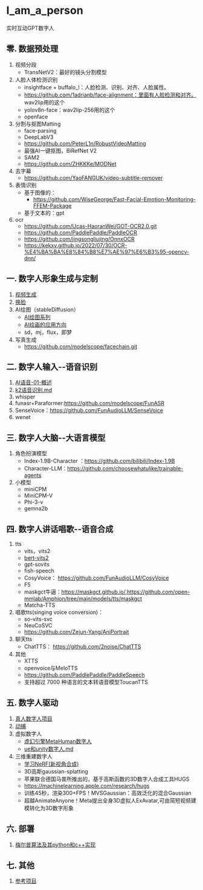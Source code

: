 # I_am_a_person
实时互动GPT数字人

## 零. 数据预处理
1. 视频分段
   - TransNetV2：最好的镜头分割模型
1. 人脸人体检测识别
   - insightface + buffalo_l：人脸检测、识别、对齐、人脸属性。
   - https://github.com/1adrianb/face-alignment：里面有人脸检测和对齐。 wav2lip用的这个
   - yolov8n-face：wav2lip-256用的这个
   - openface
2. 分割与抠图Matting 
   - face-parsing
   - DeepLabV3
   - https://github.com/PeterL1n/RobustVideoMatting
   - 最强AI一键抠图，BiRefNet V2
   - SAM2
   - https://github.com/ZHKKKe/MODNet
2. 去字幕
   - https://github.com/YaoFANGUK/video-subtitle-remover
2. 表情识别
   - 基于图像的：
     - https://github.com/WiseGeorge/Fast-Facial-Emotion-Monitoring-FFEM-Package
   - 基于文本的：gpt
2. ocr
   - https://github.com/Ucas-HaoranWei/GOT-OCR2.0.git
   - https://github.com/PaddlePaddle/PaddleOCR
   - https://github.com/jingsongliujing/OnnxOCR
   - https://kekxv.github.io/2022/07/30/OCR-%E4%BA%BA%E8%84%B8%E7%AE%97%E6%B3%95-opencv-dnn/

## 一. 数字人形象生成与定制
1. [视频生成](视频生成/视频生成.md)
2. [换脸](faceSwap/换脸.md)
1. AI绘图（stableDiffusion）
   - [AI绘图系列](stableDiffusion/README.md)
   - [AI绘画的应用方向](stableDiffusion/AI绘画的应用方向.md)
   - sd，mj，flux，即梦
3. 写真生成
   - https://github.com/modelscope/facechain.git
   
## 二. 数字人输入--语音识别
1. [AI语音-01-概述](ASR-TTS/AI语音-01-概述.md)
1. [k2语音识别.md](1.语音识别/k2语音识别.md)
2. whisper
3. funasr+Paraformer:https://github.com/modelscope/FunASR
4. SenseVoice：https://github.com/FunAudioLLM/SenseVoice
5. wenet

## 三. 数字人大脑--大语言模型
1. 角色扮演模型
   - Index-1.9B-Character ：https://github.com/bilibili/Index-1.9B
   - Character-LLM：https://github.com/choosewhatulike/trainable-agents
2. 小模型
   - miniCPM
   - MiniCPM-V
   - Phi-3-v
   - gemna2b

## 四. 数字人讲话唱歌--语音合成
1. tts
   - vits，vits2
   - [bert-vits2](bert-vits2学习.md)
   - gpt-sovits
   - fish-speech
   - CosyVoice： https://github.com/FunAudioLLM/CosyVoice
   - F5
   - maskgct牛逼：https://maskgct.github.io/,https://github.com/open-mmlab/Amphion/tree/main/models/tts/maskgct
   - Matcha-TTS
2. 唱歌tts(singing voice conversion)：
   - so-vits-svc
   - NeuCoSVC
   - https://github.com/Zejun-Yang/AniPortrait
3. 聊天tts
   - ChatTTS： https://github.com/2noise/ChatTTS
4. 其他
   - XTTS
   - openvoice与MeloTTS
   - https://github.com/PaddlePaddle/PaddleSpeech
   - 支持超过 7000 种语言的文本转语音模型ToucanTTS

## 五. 数字人驱动
1. [真人数字人项目](数字人/README.md)
3. [动捕](动作与动捕/README.md)
1. 虚拟数字人
   - [虚幻引擎MetaHuman数字人](ue/README.md)
   - [ue和unity数字人.md](ue/ue和unity数字人.md)
2. 三维重建数字人
   - [学习NeRF(新视角合成)](https://gitee.com/yangkang2022/nerf-learn)
   - 3D高斯gaussian-splatting
   - 苹果联合德国马普所推出的，基于高斯函数的3D数字人合成工具HUGS
   - https://machinelearning.apple.com/research/hugs
   - 训练45秒，渲染300+FPS！MVSGaussian：高效泛化的混合Gaussian
   - 超越AnimateAnyone！Meta提出全身3D虚拟人ExAvatar,可由简短视频建模转化为3D数字形象

## 六. 部署
1. [梅尔普算法及其python和c++实现](梅尔普算法及其python和c++实现.md)

## 七. 其他
1. [参考项目](参考项目.md)
